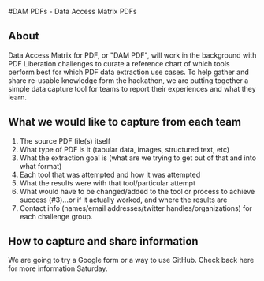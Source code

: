 #DAM PDFs - Data Access Matrix PDFs

## About
Data Access Matrix for PDF, or "DAM PDF", will work in the background with PDF Liberation challenges to curate a reference chart of which tools perform best for which PDF data extraction use cases. To help gather and share re-usable knowledge form the hackathon, we are putting together a simple data capture tool for teams to report their experiences and what they learn.

## What we would like to capture from each team

1. The source PDF file(s) itself
2. What type of PDF is it (tabular data, images, structured text, etc)
3. What the extraction goal is (what are we trying to get out of that and into what format)
4. Each tool that was attempted and how it was attempted
5. What the results were with that tool/particular attempt
6. What would have to be changed/added to the tool or process to achieve success (#3)...or if it actually worked, and where the results are
7. Contact info (names/email addresses/twitter handles/organizations) for each challenge group.

## How to capture and share information

We are going to try a Google form or a way to use GitHub. Check back here for more information Saturday.
